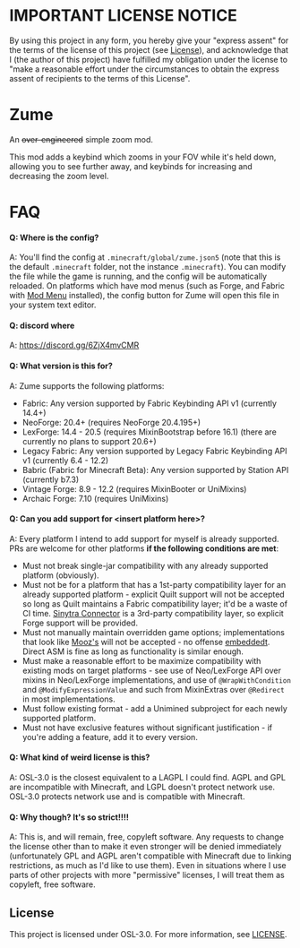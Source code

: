 # IMPORTANT LICENSE NOTICE

By using this project in any form, you hereby give your "express assent" for the terms of the license of this 
project (see [License](#license)), and acknowledge that I (the author of this project) have fulfilled my obligation 
under the license to "make a reasonable effort under the circumstances to obtain the express assent of recipients to 
the terms of this License".

# Zume

An ~~over-engineered~~ simple zoom mod.

This mod adds a keybind which zooms in your FOV while it's held down, allowing you to see further away, and keybinds 
for increasing and decreasing the zoom level.

# FAQ

#### Q: Where is the config?

A: You'll find the config at `.minecraft/global/zume.json5` (note that this is the default `.minecraft` folder, not 
the instance `.minecraft`). You can modify the file while the game is running, and the config will be automatically 
reloaded. On platforms which have mod menus (such as Forge, and Fabric with [Mod Menu](https://modrinth.com/mod/modmenu) 
installed), the config button for Zume will open this file in your system text editor.

#### Q: discord where
A: https://discord.gg/6ZjX4mvCMR

#### Q: What version is this for?

A: Zume supports the following platforms:

- Fabric: Any version supported by Fabric Keybinding API v1 (currently 14.4+)
- NeoForge: 20.4+ (requires NeoForge 20.4.195+)
- LexForge: 14.4 - 20.5 (requires MixinBootstrap before 16.1) (there are currently no plans to support 20.6+)
- Legacy Fabric: Any version supported by Legacy Fabric Keybinding API v1 (currently 6.4 - 12.2)
- Babric (Fabric for Minecraft Beta): Any version supported by Station API (currently b7.3)
- Vintage Forge: 8.9 - 12.2 (requires MixinBooter or UniMixins)
- Archaic Forge: 7.10 (requires UniMixins)

#### Q: Can you add support for \<insert platform here>?

A: Every platform I intend to add support for myself is already supported. PRs are welcome for other platforms **if 
the following conditions are met**:

- Must not break single-jar compatibility with any already supported platform (obviously).
- Must not be for a platform that has a 1st-party compatibility layer for an already supported platform - explicit 
  Quilt support will not be accepted so long as Quilt maintains a Fabric compatibility layer; it'd be a waste of CI 
  time. [Sinytra Connector](https://github.com/Sinytra/Connector) is a 3rd-party compatibility layer, so explicit 
  Forge support will be provided.
- Must not manually maintain overridden game options; implementations that look like 
  [Mooz's](https://github.com/embeddedt/Mooz/blob/92570f7449a7e71c1c0b988788027b10c00f1346/src/main/java/org/embeddedt/mooz/ClientProxy.java#L35-L56)
  will not be accepted - no offense [embeddedt](https://github.com/embeddedt). Direct ASM is fine as long as functionality is similar enough.
- Must make a reasonable effort to be maximize compatibility with existing mods on target platforms - see use of 
  Neo/LexForge API over mixins in Neo/LexForge implementations, and use of `@WrapWithCondition` and 
  `@ModifyExpressionValue` and such from MixinExtras over `@Redirect` in most implementations.
- Must follow existing format - add a Unimined subproject for each newly supported platform.
- Must not have exclusive features without significant justification - if you're adding a feature, add it to every 
  version.

#### Q: What kind of weird license is this?

A: OSL-3.0 is the closest equivalent to a LAGPL I could find. AGPL and GPL are incompatible with Minecraft, and LGPL 
doesn't protect network use. OSL-3.0 protects network use and is compatible with Minecraft.

#### Q: Why though? It's so strict!!!!

A: This is, and will remain, free, copyleft software. Any requests to change the license other than to make it even 
stronger will be denied immediately (unfortunately GPL and AGPL aren't compatible with Minecraft due to linking 
restrictions, as much as I'd like to use them). Even in situations where I use parts of other projects with more 
"permissive" licenses, I will treat them as copyleft, free software.

## License

This project is licensed under OSL-3.0. For more information, see [LICENSE](LICENSE).

